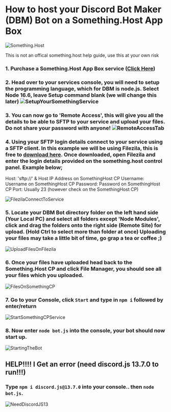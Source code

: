 # How to host your Discord Bot Maker (DBM) Bot on a Something.Host App Box

![Something.Host](https://zentool.xyz/images/somethinghostbanner.png)

This is not an offical something.host help guide, use this at your own risk

### 1. Purchase a Something.Host App Box service ([Click Here](https://something.host/en/products/discord-bot-hosting))

### 2. Head over to your services console, you will need to setup the programming language, which for DBM is node.js. Select Node 16.6, leave Setup command blank (we will change this later) ![SetupYourSomethingService](http://timmyis.gay/images/chrome_nAhSBcSGkq.png)

### 3. You can now go to 'Remote Access', this will give you all the details to be able to SFTP to your service and upload your files. Do not share your password with anyone! ![RemoteAccessTab](http://timmyis.gay/images/chrome_mq2tmXNFbj.png)

### 4. Using your SFTP login details connect to your service using a SFTP client. In this example we will be using Filezila, this is free to [download here](https://filezilla-project.org/download.php?type=client). Once downloaded, open Filezila and enter the login details provided on the something.host control panel. Example below; 

Host: 'sftp://' & Host IP Address on SomethingHost CP
Username: Username on SomethingHost CP
Password: Password on SomethingHost CP
Port: Usually 23 (however check on the SomethingHost CP)

![FilezilaConnectToService](http://timmyis.gay/images/filezilla_HAtSFwygDd.png)

### 5. Locate your DBM Bot directory folder on the left hand side (Your Local PC) and select all folders except 'Node Modules', click and drag the folders onto the right side (Remote Site) for upload. (Hold Ctrl to select more than folder at once) Uploading your files may take a little bit of time, go grap a tea or coffee ;)

![UploadFilesOnFilezila](http://timmyis.gay/images/filezilla_D8GHTbDIcW.png)

### 6. Once your files have uploaded head back to the Something.Host CP and click File Manager, you should see all your files which you uploaded.
![FilesOnSomethingCP](http://timmyis.gay/images/chrome_UX9MTQAgTq.png)

### 7. Go to your Console, click `Start` and type in `npm i` followed by enter/return
![StartSomethingCPService](http://timmyis.gay/images/chrome_rTJVnLC5xn.png)

### 8. Now enter `node bot.js` into the console, your bot should now start up.
![StartingTheBot](http://timmyis.gay/images/chrome_5WY9w34YPq.png)


## HELP!!!! I Get an error (need discord.js 13.7.0 to run!!!)
### Type `npm i discord.js@13.7.0` into your console.. then `node bot.js`. 
![NeedDiscordJS13](https://timmyis.gay/images/chrome_kA2f3LJqUb.png)
